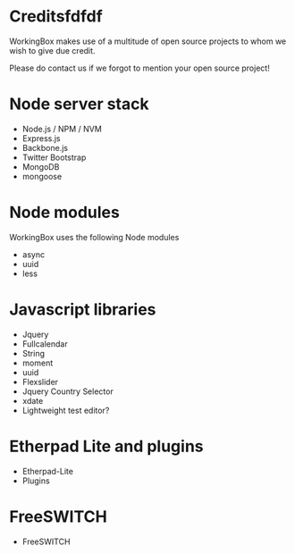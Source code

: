 # Creditsfdfdf

WorkingBox makes use of a multitude of open source projects to whom we wish to give due credit.

Please do contact us if we forgot to mention your open source project!

# Node server stack

- Node.js / NPM / NVM
- Express.js
- Backbone.js
- Twitter Bootstrap
- MongoDB
- mongoose


# Node modules

WorkingBox uses the following Node modules

- async
- uuid
- less


# Javascript libraries

- Jquery
- Fullcalendar
- String
- moment
- uuid
- Flexslider
- Jquery Country Selector
- xdate
- Lightweight test editor?


# Etherpad Lite and plugins

- Etherpad-Lite
- Plugins 


# FreeSWITCH

- FreeSWITCH